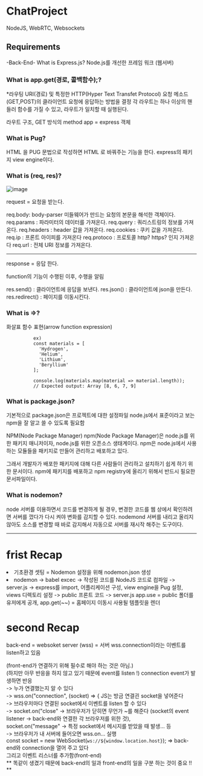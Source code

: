 # ChatProject

NodeJS, WebRTC, Websockets

## Requirements

-Back-End-
What is Express.js?
Node.js를 개선한 프레임 워크 (웹서버)

### What is app.get(경로, 콜백함수);?

\*라우팅
URI(경로) 및 특정한 HTTP(Hyper Text Transfet Protocol) 요청 메소드(GET,POST)의 클라이언트 요청에 응답하는 방법을 결정
각 라우트는 하나 이상의 핸들러 함수를 가질 수 있고, 라우트가 일치할 때 실행된다.

라우트 구조, GET 방식의 method
app = express 객체

### What is Pug?

HTML 을 PUG 문법으로 작성하면 HTML 로 바꿔주는 기능을 한다.
express의 패키지 view engine이다.

### What is (req, res)?

![image](https://user-images.githubusercontent.com/83889135/219585698-e0c6fc34-ef85-4501-b775-f0d95b9a4903.png)

request = 요청을 받는다.

req.body: body-parser 미들웨어가 만드는 요청의 본문을 해석한 객체이다.
req.params : 파라미터의 데이터를 가져온다.
req.query : 쿼리스트링의 정보를 가져온다.
req.headers : header 값을 가져온다.
req.cookies : 쿠키 값을 가져온다.
req.ip : 프론트 아이피를 가져온다
req.protoco : 프로토콜 http? https? 인지 가져온다
req.url : 전체 URI 정보를 가져온다.

<hr>

response = 응답 한다.

function의 기능이 수행된 이후, 수행을 알림

res.send() : 클라이언트에 응답을 보낸다.
res.json() : 클라이언트에 json을 만든다.
res.redirect() : 페이지를 이동시킨다.

### What is =>?

화살표 함수 표현(arrow function expression)

              ex)
              const materials = [
                'Hydrogen',
                'Helium',
                'Lithium',
                'Beryllium'
              ];

              console.log(materials.map(material => material.length));
              // Expected output: Array [8, 6, 7, 9]

### What is package.json?

기본적으로 package.json은 프로젝트에 대한 설정파일
node.js에서 표준이라고 보는 npm을 잘 알고 쓸 수 있도록 필요함

NPM(Node Package Manager)
npm(Node Package Manager)은 node.js를 위한 패키지 매니저이자, node.js를 위한 오픈소스 생태계이다.
npm은 node.js에서 사용하는 모듈들을 패키지로 만들어 관리하고 배포하고 있다.

그래서 개발자가 배포한 패키지에 대해 다른 사람들이 관리하고 설치하기 쉽게 하기 위한 문서이다.
npm에 패키지를 배포하고 npm registry에 올리기 위해서 반드시 필요한 문서파일이다.

### What is nodemon?

node 서버를 이용하면서 코드를 변경하게 될 경우, 변경한 코드를 웹 상에서 확인하려면 서버를 껐다가 다시 켜야 변화를 감지할 수 있다.
nodemond 서버를 내리고 올리지 않아도 소스를 변경할 때 바로 감지해서 자동으로 서버를 재시작 해주는 도구이다.

<hr>

# frist Recap

 <li>기초환경 셋팅 = Nodemon 설정을 위해 nodemon.json 생성</li>
  <li>nodemon -> babel excec -> 작성된 코드를 NodeJS 코드로 컴파일 -> server.js -> express를 import,      어플리케이션 구성, view engine을 Pug 설정, views 디렉토리 설정 -> public 프론트 코드 -> server.js app.use = public 폴더를 유저에게 공개, app.get(~~) = 홈페이지 이동시 사용될 템플릿을 렌더 </li>
</ul>

# second Recap

back-end = websoket server (wss) = 서버
wss.connection이라는 이벤트를 listen하고 있음

(front-end가 연결하기 위해 필수로 해야 하는 것은 아님.) <br>
(하지만 아무 반응을 하지 않고 있기 때문에 event를 listen !) connection event가 발생하면 반응 <br>
-> 누가 연결했는지 알 수 있다 <br>
-> wss.on("connection", (socket) => { JS는 방금 연결괸 socket을 넣어준다 <br>
-> 브라우저마다 연결된 socket에서 이벤트를 listen 할 수 있다 <br>
-> socket.on("close" -> 브라우저가 닫히면 무언가 ~를 해준다 (socket의 event listener -> back-end와 연결한 각 브라우저를 위한 것),<br>
socket.on("message" -> 특정 socket에서 메시지를 받았을 때 발생... 등 <br>
-> 브라우저가 내 서버에 들어오면 wss.on... 실행 <br>
const socket = new WebSocket(`ws://${window.location.host}`); => back-end와 connection을 열어 주고 있다 <br>
그리고 이벤트 리스너를 추가함(front-end) <br>
** 똑같이 생겼기 때문에 back-end의 일과 front-end의 일을 구분 하는 것이 중요 !! **
